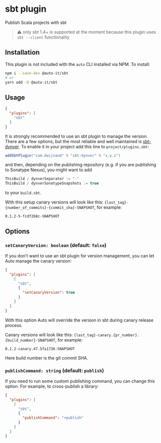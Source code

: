 # sbt plugin

Publish Scala projects with sbt

> :warning: only sbt 1.4+ is supported at the moment because this plugin uses `sbt --client` functionality

## Installation

This plugin is not included with the `auto` CLI installed via NPM. To install:

```bash
npm i --save-dev @auto-it/sbt
# or
yarn add -D @auto-it/sbt
```

## Usage

```json
{
  "plugins": [
    "sbt"
  ]
}
```

It is strongly recommended to use an sbt plugin to manage the version. There are a few options, but the most reliable and well maintained is [sbt-dynver](https://github.com/dwijnand/sbt-dynver). To enable it in your project add this line to `project/plugins.sbt`:

```scala
addSbtPlugin("com.dwijnand" % "sbt-dynver" % "x.y.z")
```

and then, depending on the publishing repository (e.g. if you are publishing to Sonatype Nexus), you might want to add

```scala
ThisBuild / dynverSeparator := "-"
ThisBuild / dynverSonatypeSnapshots := true
```

to your `build.sbt`.

With this setup canary versions will look like this: `{last_tag}-{number_of_commits}-{commit_sha}-SNAPSHOT`, for example:

```
0.1.2-5-fcdf268c-SNAPSHOT
```

## Options

### `setCanaryVersion: boolean` (default: `false`)

If you don't want to use an sbt plugin for version management, you can let Auto manage the canary version:

```json
{
  "plugins": [
    [
      "sbt",
      {
        "setCanaryVersion": true
      }
    ]
  ]
}
```

With this option Auto will override the version in sbt during canary release process.

Canary versions will look like this: `{last_tag}-canary.{pr_number}.{build_number}-SNAPSHOT`, for example:

```
0.1.2-canary.47.5fa1736-SNAPSHOT
```

Here build number is the git commit SHA.

### `publishCommand: string` (default: `publish`)

If you need to run some custom publishing command, you can change this option. For example, to cross-publish a library:

```json
{
  "plugins": [
    [
      "sbt",
      {
        "publishCommand": "+publish"
      }
    ]
  ]
}
```
